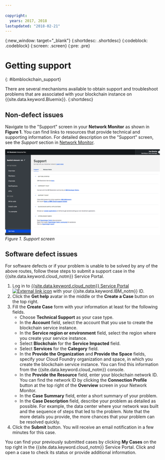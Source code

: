 ```yaml
---

copyright:
  years: 2017, 2018
lastupdated: "2018-02-21"
---
```


{:new_window: target="_blank"}
{:shortdesc: .shortdesc}
{:codeblock: .codeblock}
{:screen: .screen}
{:pre: .pre}


# Getting support
{: #ibmblockchain_support}


There are several mechanisms available to obtain support and troubleshoot problems that are associated with your blockchain instance on {{site.data.keyword.Bluemix}}.
{:shortdesc}


## Non-defect issues

Navigate to the "Support" screen in your **Network Monitor** as shown in **Figure 1**.  You can find links to resources that provide technical and supporting information.  For detailed description on the "Support" screen, see the *Support* section in [Network Monitor](v10_dashboard.html).

![](images/support.png "Support screen")
*Figure 1. Support screen*


## Software defect issues

For software defects or if your problem is unable to be solved by any of the above routes, follow these steps to submit a support case in the {{site.data.keyword.cloud_notm}} Service Portal.

1. Log in to [{{site.data.keyword.cloud_notm}} Service Portal ![External link icon](images/external_link.svg "External link icon")](https://ibm.biz/ibmcloudsupport) with your {{site.data.keyword.IBM_notm}} ID.
2. Click the **Get help** avatar in the middle or the **Create a Case** button on the top right.
3. Fill the **Create Case** form with your information at least for the following fields.  
    - Choose **Technical Support** as your case type.
    - In the **Account** field, select the account that you use to create the blockchain service instance.
    - In the **Service region or environment** field, select the region where you create your service instance.
    - Select **Blockchain** for the **Service Impacted** field.
    - Select **Services** for the **Category** field.
    - In the **Provide the Organization** and **Provide the Space** fields, specify your Cloud Foundry organization and space, in which you create the blockchain service instance.  You can find this information from the {{site.data.keyword.cloud_notm}} console.
    - In the **Provide the Resource** field, enter your blockchain network ID. You can find the network ID by clicking the **Connection Profile** button at the top right of the **Overview** screen in your Network Monitor.
    - In the **Case Summary** field, enter a short summary of your problem.
    - In the **Case Description** field, describe your problem as detailed as possible.  For example, the data center where your network was built and the sequence of steps that led to the problem.  Note that the more details you provide, the more chances that your problem can be resolved quickly.
4. Click the **Submit** button.  You will receive an email notification in a few minutes for this case.
  
   
You can find your previously submitted cases by clicking **My Cases** on the top right in the {{site.data.keyword.cloud_notm}} Service Portal.  Click and open a case to check its status or provide additional information.



<!--
For software defects or if your problem is unable to be solved by any of the above routes, you can look for answers with  {{site.data.keyword.Bluemix_notm}} support. Click the **Support** link at the upper right corner in your {{site.data.keyword.Bluemix_notm}} console as shown in **Figure 2**.  For more information, see [Troubleshooting](../../troubleshoot/troubleshoot.html){:new_window}.
-->
<!--
![](images/bmx_support.png "Support link")
*Figure 2. Support link*
-->
<!--
If your problem is still unable to be solved, follow these steps to submit a help ticket:
1. Click the **Support** link at the upper right corner in your {{site.data.keyword.Bluemix_notm}} console as shown in Figure 2.
2. Click the **Add Tickets** link from the drop down list as shown in Figure 3.  
  ![](images/bmx_addticket.png "Add Tickets")  
  *Figure 3. Add Tickets*  
3. Choose your support category from the "Support" panel.
4. Enter the subject and brief description of your problem.  Optionally, you can upload attchments and add other email addresses to be notified.  Be sure to include the keyword **blockchain** in your question.
5. Click the **Submit** button.  You will receive an email notification in a few minutes for the Service Ticket opened for your request.  Follow the instructions in the email for additional communications on the problem.
-->
